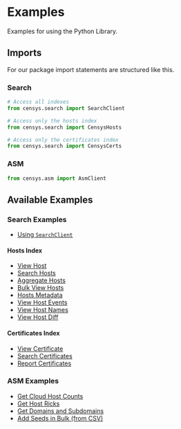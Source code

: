 # Examples

Examples for using the Python Library.

## Imports

For our package import statements are structured like this.

### Search

```python
# Access all indexes
from censys.search import SearchClient

# Access only the hosts index
from censys.search import CensysHosts

# Access only the certificates index
from censys.search import CensysCerts
```

### ASM

```python
from censys.asm import AsmClient
```

## Available Examples

### Search Examples

- [Using `SearchClient`](search/search_client.py)

#### Hosts Index

- [View Host](search/view_host.py)
- [Search Hosts](search/search_hosts.py)
- [Aggregate Hosts](search/aggregate_hosts.py)
- [Bulk View Hosts](search/bulk_view_hosts.py)
- [Hosts Metadata](search/metadata_hosts.py)
- [View Host Events](search/view_host_events.py)
- [View Host Names](search/view_host_names.py)
- [View Host Diff](search/view_host_diff.py)

#### Certificates Index

- [View Certificate](search/view_cert.py)
- [Search Certificates](search/search_certs.py)
- [Report Certificates](search/report_certs.py)

### ASM Examples

- [Get Cloud Host Counts](asm/cloud_host_count.py)
- [Get Host Ricks](asm/get_host_risks.py)
- [Get Domains and Subdomains](asm/get_subdomains.py)
- [Add Seeds in Bulk (from CSV)](asm/add_seeds_bulk.py)
